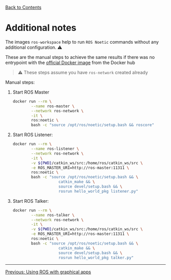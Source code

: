[Back to Contents](../README.md)

# Additional notes

The images `ros-workspace` help to run `ROS Noetic` commands without any additional configuration. :warning: 

These are the manual steps to achieve the same results if there was no entrypoint with the [official Docker image](https://hub.docker.com/_/ros/tags?page=1&name=noetic)  from the Docker hub

> :warning: These steps assume you have `ros-network` created already

Manual steps:

1. Start ROS Master
    ```bash
    docker run --rm \
            --name ros-master \
            --network ros-network \
            -it \
            ros:noetic \
            bash -c "source /opt/ros/noetic/setup.bash && roscore"
    ```

2. Start ROS Listener:
    ```bash
    docker run --rm \
            --name ros-listener \
            --network ros-network \
            -it \
            -v ${PWD}/catkin_ws/src:/home/ros/catkin_ws/src \
            -e ROS_MASTER_URI=http://ros-master:11311 \
            ros:noetic \
            bash -c "source /opt/ros/noetic/setup.bash && \
                        catkin_make && \
                        source devel/setup.bash && \
                        rosrun hello_world_pkg listener.py"
    ```


3. Start ROS Talker:
    ```bash
    docker run --rm \
            --name ros-talker \
            --network ros-network \
            -it \
            -v ${PWD}/catkin_ws/src:/home/ros/catkin_ws/src \
            -e ROS_MASTER_URI=http://ros-master:11311 \
            ros:noetic \
            bash -c "source /opt/ros/noetic/setup.bash && \
                        catkin_make && \
                        source devel/setup.bash && \
                        rosrun hello_world_pkg talker.py"
    ```

---

[Previous: Using ROS with graphical apps](./07_ROS_GUI_Apps.md)
